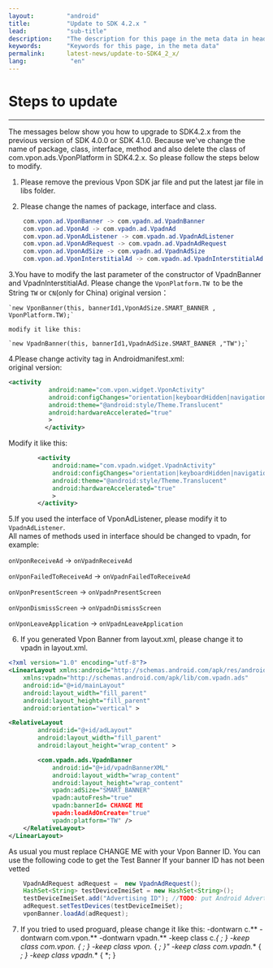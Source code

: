 ```yaml
---
layout:         "android"
title:          "Update to SDK 4.2.x "
lead:           "sub-title"
description:    "The description for this page in the meta data in header."
keywords:       "Keywords for this page, in the meta data"
permalink:      latest-news/update-to-SDK4_2_x/
lang:            "en"
---
```


# Steps to update
---
The messages below show you how to upgrade to SDK4.2.x from the previous version of SDK 4.0.0 or SDK 4.1.0. Because we've change the name of package, class, interface, method and also delete the class of com.vpon.ads.VponPlatform in SDK4.2.x. So please follow the steps below to modify.

1. Please remove the previous Vpon SDK jar file and put the latest jar file in libs folder.

2. Please change the names of package, interface and class.


```java
    com.vpon.ad.VponBanner -> com.vpadn.ad.VpadnBanner
    com.vpon.ad.VponAd -> com.vpadn.ad.VpadnAd
    com.vpon.ad.VponAdListener -> com.vpadn.ad.VpadnAdListener
    com.vpon.ad.VponAdRequest -> com.vpadn.ad.VpadnAdRequest
    com.vpon.ad.VponAdSize -> com.vpadn.ad.VpadnAdSize
    com.vpon.ad.VponInterstitialAd -> com.vpadn.ad.VpadnInterstitialAd
```
3.You have to modify the last parameter of the constructor of VpadnBanner and VpadnInterstitialAd. Please change the `VponPlatform.TW `to be the String `TW` or `CN`(only for China) original version：  

    `new VponBanner(this, bannerId1,VponAdSize.SMART_BANNER , VponPlatform.TW);`

    modify it like this:

    `new VpadnBanner(this, bannerId1,VpadnAdSize.SMART_BANNER ,"TW");`

4.Please change activity tag in Androidmanifest.xml:  <br>
original version:

 ```xml
 <activity
            android:name="com.vpon.widget.VponActivity"
            android:configChanges="orientation|keyboardHidden|navigation|keyboard|screenLayout|uiMode|screenSize|smallestScreenSize"
            android:theme="@android:style/Theme.Translucent"
            android:hardwareAccelerated="true"
            >
           </activity>
```
Modify it like this:

```xml
        <activity
            android:name="com.vpadn.widget.VpadnActivity"
            android:configChanges="orientation|keyboardHidden|navigation|keyboard|screenLayout|uiMode|screenSize|smallestScreenSize"
            android:theme="@android:style/Theme.Translucent"
            android:hardwareAccelerated="true"
            >  
        </activity>
```

5.If you used the interface of VponAdListener, please modify it to `VpadnAdListener`.  
All names of methods used in interface should be changed to vpadn, for example:  

`onVponReceiveAd` -> `onVpadnReceiveAd`  

`onVponFailedToReceiveAd` -> `onVpadnFailedToReceiveAd`  

`onVponPresentScreen` -> `onVpadnPresentScreen`  

`onVponDismissScreen` -> `onVpadnDismissScreen`  

`onVponLeaveApplication` -> `onVpadnLeaveApplication`

6. If you generated Vpon Banner from layout.xml, please change it to vpadn in layout.xml.

```xml
<?xml version="1.0" encoding="utf-8"?>
<LinearLayout xmlns:android="http://schemas.android.com/apk/res/android"
    xmlns:vpadn="http://schemas.android.com/apk/lib/com.vpadn.ads"
    android:id="@+id/mainLayout"
    android:layout_width="fill_parent"
    android:layout_height="fill_parent"
    android:orientation="vertical" >

<RelativeLayout
        android:id="@+id/adLayout"
        android:layout_width="fill_parent"
        android:layout_height="wrap_content" >

        <com.vpadn.ads.VpadnBanner
            android:id="@+id/vpadnBannerXML"
            android:layout_width="wrap_content"
            android:layout_height="wrap_content"
            vpadn:adSize="SMART_BANNER"
            vpadn:autoFresh="true"
            vpadn:bannerId= CHANGE ME
            vpadn:loadAdOnCreate="true"
            vpadn:platform="TW" />
    </RelativeLayout>
</LinearLayout>
```

As usual you must replace CHANGE ME with your Vpon Banner ID.
You can use the following code to get the Test Banner If your banner ID has not been vetted

```java
    VpadnAdRequest adRequest =  new VpadnAdRequest();
    HashSet<String> testDeviceImeiSet = new HashSet<String>();
    testDeviceImeiSet.add("Advertising ID"); //TODO: put Android Advertising ID
    adRequest.setTestDevices(testDeviceImeiSet);
    vponBanner.loadAd(adRequest);
```

7. If you tried to used proguard, please change it like this:
-dontwarn c.**
-dontwarn com.vpon.**
-dontwarn vpadn.**
-keep class c.**{ *; }
-keep class com.vpon.** { *; }
-keep class vpon.** { *; }"
-keep class com.vpadn.** { *; }
-keep class vpadn.** { *; }
